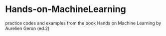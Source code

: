 # Hands-on-MachineLearning
practice codes and examples from the book Hands on Machine Learning by Aurelien Geron (ed.2)

